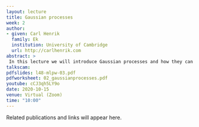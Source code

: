 ```yaml
---
layout: lecture
title: Gaussian processes
week: 2
author:
- given: Carl Henrik
  family: Ek
  institution: University of Cambridge
  url: http://carlhenrik.com
abstract: >
 In this lecture we will introduce Gaussian processes and how they can be used to specify probability distributions over the space of functions. We will provide both an practical intuitive explanation and a more mathematically rigourus definition through stochastic processes.
talkscam: 
pdfslides: l48-mlpw-03.pdf
pdfworksheet: 02_gaussianprocesses.pdf
youtube: cCJ3qh5LY9o
date: 2020-10-15
venue: Virtual (Zoom)
time: "10:00"
---
```


Related publications and links will appear here.
